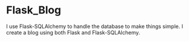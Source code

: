 # Flask_Blog
I use Flask-SQLAlchemy to handle the database to make things simple. I create a blog using both Flask and Flask-SQLAlchemy.  
